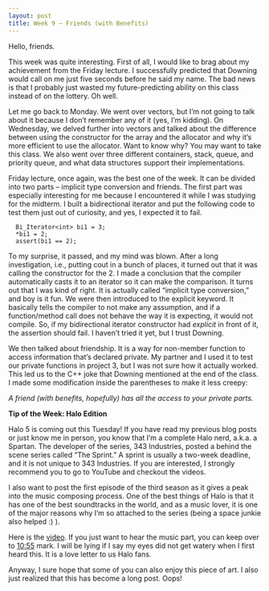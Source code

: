 ```yaml
---
layout: post
title: Week 9 – Friends (with Benefits)
---
```

Hello, friends.

This week was quite interesting. First of all, I would like to brag about my achievement from the Friday lecture. I successfully predicted that Downing would call on me just five seconds before he said my name. The bad news is that I probably just wasted my future-predicting ability on this class instead of on the lottery. Oh well.

Let me go back to Monday. We went over vectors, but I’m not going to talk about it because I don’t remember any of it (yes, I’m kidding). On Wednesday, we delved further into vectors and talked about the difference between using the constructor for the array and the allocator and why it’s more efficient to use the allocator. Want to know why? You may want to take this class. We also went over three different containers, stack, queue, and priority queue, and what data structures support their implementations.

Friday lecture, once again, was the best one of the week. It can be divided into two parts – implicit type conversion and friends. The first part was especially interesting for me because I encountered it while I was studying for the midterm. I built a bidirectional iterator and put the following code to test them just out of curiosity, and yes, I expected it to fail.

```
  Bi_Iterator<int> bi1 = 3;     
  *bi1 = 2;     
  assert(bi1 == 2);    
```
To my surprise, it passed, and my mind was blown. After a long investigation, i.e., putting cout in a bunch of places, it turned out that it was calling the constructor for the 2. I made a conclusion that the compiler automatically casts it to an iterator so it can make the comparison. It turns out that I was kind of right. It is actually called “implicit type conversion,” and boy is it fun. We were then introduced to the explicit keyword. It basically tells the compiler to not make any assumption, and if a function/method call does not behave the way it is expecting, it would not compile. So, if my bidirectional iterator constructor had *explicit* in front of it, the assertion should fail. I haven’t tried it yet, but I trust Downing.

We then talked about friendship. It is a way for non-member function to access information that’s declared private. My partner and I used it to test our private functions in project 3, but I was not sure how it actually worked. This led us to the C++ joke that Downing mentioned at the end of the class. I made some modification inside the parentheses to make it less creepy:

*A friend (with benefits, hopefully) has all the access to your private parts.*



**Tip of the Week: Halo Edition**

Halo 5 is coming out this Tuesday! If you have read my previous blog posts or just know me in person, you know that I’m a complete Halo nerd, a.k.a. a Spartan. The developer of the series, 343 Industries, posted a behind the scene series called “The Sprint.” A sprint is usually a two-week deadline, and it is not unique to 343 Industries. If you are interested, I strongly recommend you to go to YouTube and checkout the videos. 

I also want to post the first episode of the third season as it gives a peak into the music composing process. One of the best things of Halo is that it has one of the best soundtracks in the world, and as a music lover, it is one of the major reasons why I’m so attached to the series (being a space junkie also helped :) ). 

Here is the [video]( https://www.youtube.com/watch?v=sQDkJwenbUE). If you just want to hear the music part, you can keep over to [10:55](https://www.youtube.com/watch?v=sQDkJwenbUE&t=10m55s&ab_channel=Halo) mark. I will be lying if I say my eyes did not get watery when I first heard this. It is a love letter to us Halo fans.

Anyway, I sure hope that some of you can also enjoy this piece of art. I also just realized that this has become a long post. Oops!

